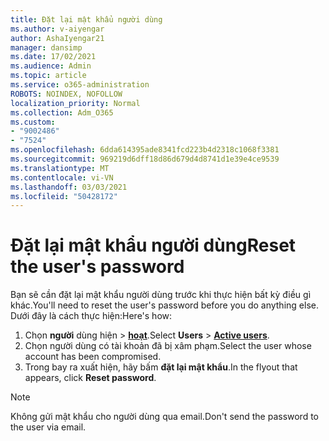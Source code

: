 ```yaml
---
title: Đặt lại mật khẩu người dùng
ms.author: v-aiyengar
author: AshaIyengar21
manager: dansimp
ms.date: 17/02/2021
ms.audience: Admin
ms.topic: article
ms.service: o365-administration
ROBOTS: NOINDEX, NOFOLLOW
localization_priority: Normal
ms.collection: Adm_O365
ms.custom:
- "9002486"
- "7524"
ms.openlocfilehash: 6dda614395ade8341fcd223b4d2318c1068f3381
ms.sourcegitcommit: 969219d6dff18d86d679d4d8741d1e39e4ce9539
ms.translationtype: MT
ms.contentlocale: vi-VN
ms.lasthandoff: 03/03/2021
ms.locfileid: "50428172"
---
```

# <a name="reset-the-users-password"></a><span data-ttu-id="1260b-102">Đặt lại mật khẩu người dùng</span><span class="sxs-lookup"><span data-stu-id="1260b-102">Reset the user's password</span></span>

<span data-ttu-id="1260b-103">Bạn sẽ cần đặt lại mật khẩu người dùng trước khi thực hiện bất kỳ điều gì khác.</span><span class="sxs-lookup"><span data-stu-id="1260b-103">You'll need to reset the user's password before you do anything else.</span></span> <span data-ttu-id="1260b-104">Dưới đây là cách thực hiện:</span><span class="sxs-lookup"><span data-stu-id="1260b-104">Here's how:</span></span>

1. <span data-ttu-id="1260b-105">Chọn **người** dùng hiện  >  **[hoạt](https://go.microsoft.com/fwlink/p/?linkid=834822)**.</span><span class="sxs-lookup"><span data-stu-id="1260b-105">Select **Users** > **[Active users](https://go.microsoft.com/fwlink/p/?linkid=834822)**.</span></span>
1. <span data-ttu-id="1260b-106">Chọn người dùng có tài khoản đã bị xâm phạm.</span><span class="sxs-lookup"><span data-stu-id="1260b-106">Select the user whose account has been compromised.</span></span>
1. <span data-ttu-id="1260b-107">Trong bay ra xuất hiện, hãy bấm **đặt lại mật khẩu**.</span><span class="sxs-lookup"><span data-stu-id="1260b-107">In the flyout that appears, click **Reset password**.</span></span>

> [!NOTE]
> <span data-ttu-id="1260b-108">Không gửi mật khẩu cho người dùng qua email.</span><span class="sxs-lookup"><span data-stu-id="1260b-108">Don't send the password to the user via email.</span></span>
